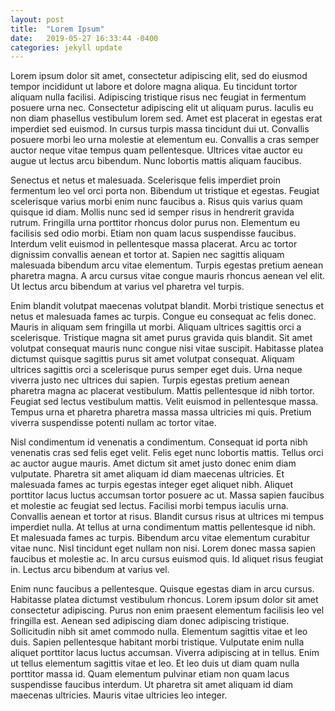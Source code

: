 ```yaml
---
layout: post
title:  "Lorem Ipsum"
date:   2019-05-27 16:33:44 -0400
categories: jekyll update
---
```

Lorem ipsum dolor sit amet, consectetur adipiscing elit, sed do eiusmod tempor incididunt ut labore et dolore magna aliqua. Eu tincidunt tortor aliquam nulla facilisi. Adipiscing tristique risus nec feugiat in fermentum posuere urna nec. Consectetur adipiscing elit ut aliquam purus. Iaculis eu non diam phasellus vestibulum lorem sed. Amet est placerat in egestas erat imperdiet sed euismod. In cursus turpis massa tincidunt dui ut. Convallis posuere morbi leo urna molestie at elementum eu. Convallis a cras semper auctor neque vitae tempus quam pellentesque. Ultrices vitae auctor eu augue ut lectus arcu bibendum. Nunc lobortis mattis aliquam faucibus.

Senectus et netus et malesuada. Scelerisque felis imperdiet proin fermentum leo vel orci porta non. Bibendum ut tristique et egestas. Feugiat scelerisque varius morbi enim nunc faucibus a. Risus quis varius quam quisque id diam. Mollis nunc sed id semper risus in hendrerit gravida rutrum. Fringilla urna porttitor rhoncus dolor purus non. Elementum eu facilisis sed odio morbi. Etiam non quam lacus suspendisse faucibus. Interdum velit euismod in pellentesque massa placerat. Arcu ac tortor dignissim convallis aenean et tortor at. Sapien nec sagittis aliquam malesuada bibendum arcu vitae elementum. Turpis egestas pretium aenean pharetra magna. A arcu cursus vitae congue mauris rhoncus aenean vel elit. Ut lectus arcu bibendum at varius vel pharetra vel turpis.

Enim blandit volutpat maecenas volutpat blandit. Morbi tristique senectus et netus et malesuada fames ac turpis. Congue eu consequat ac felis donec. Mauris in aliquam sem fringilla ut morbi. Aliquam ultrices sagittis orci a scelerisque. Tristique magna sit amet purus gravida quis blandit. Sit amet volutpat consequat mauris nunc congue nisi vitae suscipit. Habitasse platea dictumst quisque sagittis purus sit amet volutpat consequat. Aliquam ultrices sagittis orci a scelerisque purus semper eget duis. Urna neque viverra justo nec ultrices dui sapien. Turpis egestas pretium aenean pharetra magna ac placerat vestibulum. Mattis pellentesque id nibh tortor. Feugiat sed lectus vestibulum mattis. Velit euismod in pellentesque massa. Tempus urna et pharetra pharetra massa massa ultricies mi quis. Pretium viverra suspendisse potenti nullam ac tortor vitae.

Nisl condimentum id venenatis a condimentum. Consequat id porta nibh venenatis cras sed felis eget velit. Felis eget nunc lobortis mattis. Tellus orci ac auctor augue mauris. Amet dictum sit amet justo donec enim diam vulputate. Pharetra sit amet aliquam id diam maecenas ultricies. Et malesuada fames ac turpis egestas integer eget aliquet nibh. Aliquet porttitor lacus luctus accumsan tortor posuere ac ut. Massa sapien faucibus et molestie ac feugiat sed lectus. Facilisi morbi tempus iaculis urna. Convallis aenean et tortor at risus. Blandit cursus risus at ultrices mi tempus imperdiet nulla. At tellus at urna condimentum mattis pellentesque id nibh. Et malesuada fames ac turpis. Bibendum arcu vitae elementum curabitur vitae nunc. Nisl tincidunt eget nullam non nisi. Lorem donec massa sapien faucibus et molestie ac. In arcu cursus euismod quis. Id aliquet risus feugiat in. Lectus arcu bibendum at varius vel.

Enim nunc faucibus a pellentesque. Quisque egestas diam in arcu cursus. Habitasse platea dictumst vestibulum rhoncus. Lorem ipsum dolor sit amet consectetur adipiscing. Purus non enim praesent elementum facilisis leo vel fringilla est. Aenean sed adipiscing diam donec adipiscing tristique. Sollicitudin nibh sit amet commodo nulla. Elementum sagittis vitae et leo duis. Sapien pellentesque habitant morbi tristique. Vulputate enim nulla aliquet porttitor lacus luctus accumsan. Viverra adipiscing at in tellus. Enim ut tellus elementum sagittis vitae et leo. Et leo duis ut diam quam nulla porttitor massa id. Quam elementum pulvinar etiam non quam lacus suspendisse faucibus interdum. Ut pharetra sit amet aliquam id diam maecenas ultricies. Mauris vitae ultricies leo integer.
